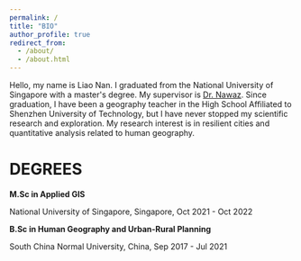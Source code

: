 ```yaml
---
permalink: /
title: "BIO"
author_profile: true
redirect_from: 
  - /about/
  - /about.html
---
```


Hello, my name is Liao Nan. I graduated from the National University of Singapore with a master's degree. My supervisor is [Dr. Nawaz](https://discovery.nus.edu.sg/6392-muhammad-nawaz). Since graduation, I have been a geography teacher in the High School Affiliated to Shenzhen University of Technology, but I have never stopped my scientific research and exploration. My research interest is in resilient cities and quantitative analysis related to human geography.

DEGREES
======
**M.Sc in Applied GIS**

National University of Singapore, Singapore, Oct 2021 - Oct 2022

**B.Sc in Human Geography and Urban-Rural Planning**

South China Normal University, China, Sep 2017 - Jul 2021


